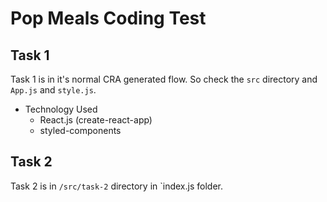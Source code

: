 # Pop Meals Coding Test

## Task 1

Task 1 is in it's normal CRA generated flow. So check the `src` directory and `App.js` and `style.js`.

- Technology Used
    - React.js (create-react-app)
    - styled-components

## Task 2

Task 2 is in `/src/task-2` directory in `index.js folder.
